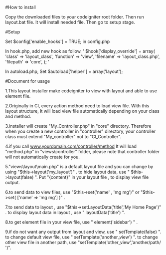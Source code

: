 #How to install 

Copy the downloaded files to your codeigniter root folder.
Then run layout.bat file. It will install needed file.
Then go to setup stage.

#Setup

Set   $config['enable_hooks'] = TRUE;  in config.php

In hook.php, add new hook as follow.
'
$hook['display_override'] = array(
        'class'    => 'layout_class',
        'function' => 'view',
        'filename' => 'layout_class.php',
        'filepath' => 'core',
);
'

In autoload.php, 
Set  $autoload['helper'] = array('layout');


#Document for usage

1.This layout installer make codeigniter to view with layout and able to use element file.

2.Originally in CI, every action method need to load view file.
With this layout structure, It will load view file automatically depending on your class and method.

3.installer will create "My_Controller.php" in "core" directory. Therefore when you create a new controller in "controller" directory,
your controller class must extend "My_controller" not to "CI_Controller".

4.if you  call www.yourdomain.com/controller/method 
It will load "method.php" in "views\controller" folder, please note that controller folder will not automatically create for you.

5."views\layout\main.php" is a default layout file and you can change by using  "$this->layout('my_layout')" .
    to hide layout data, use " $this->layout(false) ".
   Put "{content}" in your layout file , to display view file output.

6.to send data to view files, use "$this->set('name' , 'mg mg')" or "$this->set( ['name' => 'mg mg'] )" .

7.to send data to layout , use "$this->setLayoutData('title','My Home Page')" .
   to display layout data in layout , use " layoutData('title') ".

8.to get element file in your view file, use " element('sidebar') " .

9.if do not want any output from layout and view, use " setTemplate(false) ".
   to change default view file, use " setTemplate('another_view') ".
   to change other view file in another path, use "setTemplate('other_view','another/path/ ')".